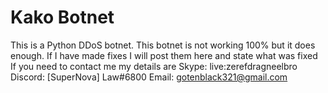 # Kako Botnet
This is a Python DDoS botnet. This botnet is not working 100% but it does enough. If I have made fixes I will post them here and state what was fixed
If you need to contact me my details are 
Skype: live:zerefdragneelbro
Discord: [SuperNova] Law#6800
Email: gotenblack321@gmail.com
